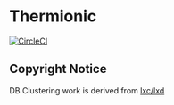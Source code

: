 # Thermionic

[![CircleCI](https://circleci.com/gh/spoke-d/thermionic.svg?style=svg)](https://circleci.com/gh/spoke-d/thermionic)

## Copyright Notice

DB Clustering work is derived from [lxc/lxd](https://github.com/lxc/lxd)
